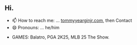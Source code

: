 ## Hi.

<!--
**yeargin2021/yeargin2021** is a ✨ _special_ ✨ repository because its `README.md` (this file) appears on your GitHub profile.

Here are some ideas to get you started:
-->
<!-- 🔭 I’m currently working on ... -->
<!-- 🌱 I’m currently learning ... CSS-->
<!-- 👯 I’m looking to collaborate on ...
- 🤔 I’m looking for help with ...
- 💬 Ask me about ...-->
- 📫 How to reach me: ... <a target="_blank" href="https://www.tommyyearginjr.com/">tommyyearginjr.com</a>, then Contact
- 😄 Pronouns: ... he/him
<!-- ⚡ Fun fact: ... -->
- GAMES: Balatro, PGA 2K25, MLB 25 The Show.

